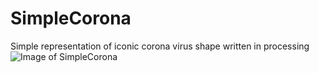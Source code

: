 # SimpleCorona
Simple representation of iconic corona virus shape written in processing
![Image of SimpleCorona](https://openprocessing-usercontent.s3.amazonaws.com/thumbnails/visualThumbnail863910@2x.jpg)
